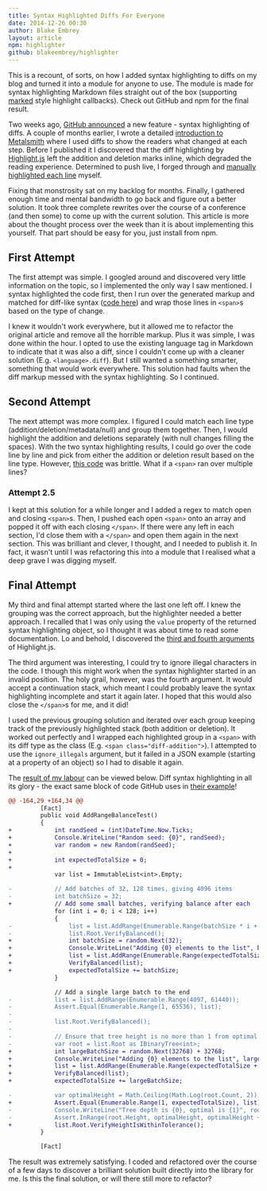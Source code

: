 ```yaml
---
title: Syntax Highlighted Diffs For Everyone
date: 2014-12-26 00:30
author: Blake Embrey
layout: article
npm: highlighter
github: blakeembrey/highlighter
---
```


This is a recount, of sorts, on how I added syntax highlighting to diffs on my blog and turned it into a module for anyone to use. The module is made for syntax highlighting Markdown files straight out of the box (supporting [marked](https://github.com/chjj/marked) style highlight callbacks). Check out GitHub and npm for the final result.

Two weeks ago, [GitHub announced](https://github.com/blog/1932-syntax-highlighted-diffs) a new feature - syntax highlighting of diffs. A couple of months earlier, I wrote a detailed [introduction to Metalsmith](/articles/2014/09/building-a-blog-with-metalsmith/) where I used diffs to show the readers what changed at each step. Before I published it I discovered that the diff highlighting by [Highlight.js](https://highlightjs.org/) left the addition and deletion marks inline, which degraded the reading experience. Determined to push live, I forged through and [manually highlighted each line](https://github.com/blakeembrey/blakeembrey.com/commit/206bbb0e047bfe24f92d25d847986ebed6548e06#diff-15ac5cd3ab657e091ee4aa5456e97ddeR68) myself.

Fixing that monstrosity sat on my backlog for months. Finally, I gathered enough time and mental bandwidth to go back and figure out a better solution. It took three complete rewrites over the course of a conference (and then some) to come up with the current solution. This article is more about the thought process over the week than it is about implementing this yourself. That part should be easy for you, just install from npm.

## First Attempt

The first attempt was simple. I googled around and discovered very little information on the topic, so I implemented the only way I saw mentioned. I syntax highlighted the code first, then I run over the generated markup and matched for diff-like syntax ([code here](https://github.com/blakeembrey/blakeembrey.com/blob/dfcedefc853cc01ba33539c9b9b2576b1c23aceb/config/markdown.js)) and wrap those lines in `<span>`s based on the type of change.

I knew it wouldn't work everywhere, but it allowed me to refactor the original article and remove all the horrible markup. Plus it was simple, I was done within the hour. I opted to use the existing language tag in Markdown to indicate that it was also a diff, since I couldn't come up with a cleaner solution (E.g. `<language>.diff`). But I still wanted a something smarter, something that would work everywhere. This solution had faults when the diff markup messed with the syntax highlighting. So I continued.

## Second Attempt

The next attempt was more complex. I figured I could match each line type (addition/deletion/metadata/null) and group them together. Then, I would highlight the addition and deletions separately (with null changes filling the spaces). With the two syntax highlighting results, I could go over the code line by line and pick from either the addition or deletion result based on the line type. However, [this code](https://github.com/blakeembrey/blakeembrey.com/blob/1d0a377e9cdea332045bb6f6074fe29848920746/config/markdown.js) was brittle. What if a `<span>` ran over multiple lines?

### Attempt 2.5

I kept at this solution for a while longer and I added a regex to match open and closing `<span>`s. Then, I pushed each open `<span>` onto an array and popped it off with each closing `</span>`. If there were any left in each section, I'd close them with a `</span>` and open them again in the next section. This was brilliant and clever, I thought, and I needed to publish it. In fact, it wasn't until I was refactoring this into a module that I realised what a deep grave I was digging myself.

## Final Attempt

My third and final attempt started where the last one left off. I knew the grouping was the correct approach, but the highlighter needed a better approach. I recalled that I was only using the `value` property of the returned syntax highlighting object, so I thought it was about time to read some documentation. Lo and behold, I discovered the [third and fourth arguments](http://highlightjs.readthedocs.org/en/latest/api.html#highlight-name-value-ignore-illegals-continuation) of Highlight.js.

The third argument was interesting, I could try to ignore illegal characters in the code. I though this might work when the syntax highlighter started in an invalid position. The holy grail, however, was the fourth argument. It would accept a continuation stack, which meant I could probably leave the syntax highlighting incomplete and start it again later. I hoped that this would also close the `</span>`s for me, and it did!

I used the previous grouping solution and iterated over each group keeping track of the previously highlighted stack (both addition or deletion). It worked out perfectly and I wrapped each highlighted group in a `<span>` with its diff type as the class (E.g. `<span class="diff-addition">`). I attempted to use the `ignore_illegals` argument, but it failed in a JSON example (starting at a property of an object) so I had to disable it again.

The [result of my labour](https://github.com/blakeembrey/highlighter) can be viewed below. Diff syntax highlighting in all its glory - the exact same block of code GitHub uses in [their example](https://github.com/blog/1932-syntax-highlighted-diffs)!

```cs.diff
@@ -164,29 +164,34 @@
         [Fact]
         public void AddRangeBalanceTest()
         {
+            int randSeed = (int)DateTime.Now.Ticks;
+            Console.WriteLine("Random seed: {0}", randSeed);
+            var random = new Random(randSeed);
+
+            int expectedTotalSize = 0;
+
             var list = ImmutableList<int>.Empty;

-            // Add batches of 32, 128 times, giving 4096 items
-            int batchSize = 32;
+            // Add some small batches, verifying balance after each
             for (int i = 0; i < 128; i++)
             {
-                list = list.AddRange(Enumerable.Range(batchSize * i + 1, batchSize));
-                list.Root.VerifyBalanced();
+                int batchSize = random.Next(32);
+                Console.WriteLine("Adding {0} elements to the list", batchSize);
+                list = list.AddRange(Enumerable.Range(expectedTotalSize+1, batchSize));
+                VerifyBalanced(list);
+                expectedTotalSize += batchSize;
             }

             // Add a single large batch to the end
-            list = list.AddRange(Enumerable.Range(4097, 61440));
-            Assert.Equal(Enumerable.Range(1, 65536), list);
-
-            list.Root.VerifyBalanced();
-
-            // Ensure that tree height is no more than 1 from optimal
-            var root = list.Root as IBinaryTree<int>;
+            int largeBatchSize = random.Next(32768) + 32768;
+            Console.WriteLine("Adding {0} elements to the list", largeBatchSize);
+            list = list.AddRange(Enumerable.Range(expectedTotalSize + 1, largeBatchSize));
+            VerifyBalanced(list);
+            expectedTotalSize += largeBatchSize;

-            var optimalHeight = Math.Ceiling(Math.Log(root.Count, 2));
+            Assert.Equal(Enumerable.Range(1, expectedTotalSize), list);
-            Console.WriteLine("Tree depth is {0}, optimal is {1}", root.Height, optimalHeight);
-            Assert.InRange(root.Height, optimalHeight, optimalHeight + 1);
+            list.Root.VerifyHeightIsWithinTolerance();
         }

         [Fact]
```

The result was extremely satisfying. I coded and refactored over the course of a few days to discover a brilliant solution built directly into the library for me. Is this the final solution, or will there still more to refactor?
